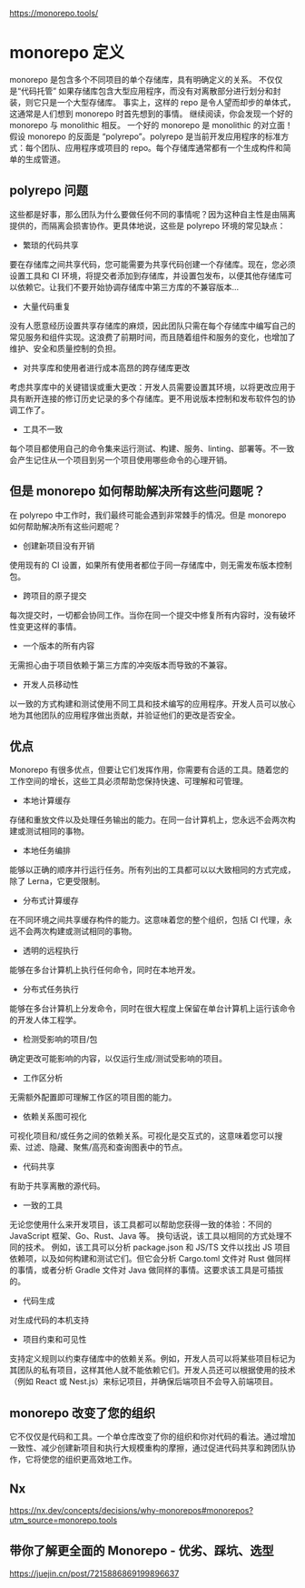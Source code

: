https://monorepo.tools/

# monorepo 定义

monorepo 是包含多个不同项目的单个存储库，具有明确定义的关系。
不仅仅是“代码托管”
如果存储库包含大型应用程序，而没有对离散部分进行划分和封装，则它只是一个大型存储库。
事实上，这样的 repo 是令人望而却步的单体式，这通常是人们想到 monorepo 时首先想到的事情。
继续阅读，你会发现一个好的 monorepo 与 monolithic 相反。
一个好的 monorepo 是 monolithic 的对立面！
假设 monorepo 的反面是 “polyrepo”。polyrepo 是当前开发应用程序的标准方式：每个团队、应用程序或项目的 repo。每个存储库通常都有一个生成构件和简单的生成管道。

## polyrepo 问题

这些都是好事，那么团队为什么要做任何不同的事情呢？因为这种自主性是由隔离提供的，而隔离会损害协作。更具体地说，这些是 polyrepo 环境的常见缺点：

- 繁琐的代码共享

要在存储库之间共享代码，您可能需要为共享代码创建一个存储库。现在，您必须设置工具和 CI 环境，将提交者添加到存储库，并设置包发布，以便其他存储库可以依赖它。让我们不要开始协调存储库中第三方库的不兼容版本...

- 大量代码重复

没有人愿意经历设置共享存储库的麻烦，因此团队只需在每个存储库中编写自己的常见服务和组件实现。这浪费了前期时间，而且随着组件和服务的变化，也增加了维护、安全和质量控制的负担。

- 对共享库和使用者进行成本高昂的跨存储库更改

考虑共享库中的关键错误或重大更改：开发人员需要设置其环境，以将更改应用于具有断开连接的修订历史记录的多个存储库。更不用说版本控制和发布软件包的协调工作了。

- 工具不一致

每个项目都使用自己的命令集来运行测试、构建、服务、linting、部署等。不一致会产生记住从一个项目到另一个项目使用哪些命令的心理开销。

## 但是 monorepo 如何帮助解决所有这些问题呢？

在 polyrepo 中工作时，我们最终可能会遇到非常棘手的情况。但是 monorepo 如何帮助解决所有这些问题呢？

- 创建新项目没有开销

使用现有的 CI 设置，如果所有使用者都位于同一存储库中，则无需发布版本控制包。

- 跨项目的原子提交

每次提交时，一切都会协同工作。当你在同一个提交中修复所有内容时，没有破坏性变更这样的事情。

- 一个版本的所有内容

无需担心由于项目依赖于第三方库的冲突版本而导致的不兼容。

- 开发人员移动性

以一致的方式构建和测试使用不同工具和技术编写的应用程序。开发人员可以放心地为其他团队的应用程序做出贡献，并验证他们的更改是否安全。

## 优点

Monorepo 有很多优点，但要让它们发挥作用，你需要有合适的工具。随着您的工作空间的增长，这些工具必须帮助您保持快速、可理解和可管理。

- 本地计算缓存

存储和重放文件以及处理任务输出的能力。在同一台计算机上，您永远不会两次构建或测试相同的事物。

- 本地任务编排

能够以正确的顺序并行运行任务。所有列出的工具都可以以大致相同的方式完成，除了 Lerna，它更受限制。

- 分布式计算缓存

在不同环境之间共享缓存构件的能力。这意味着您的整个组织，包括 CI 代理，永远不会两次构建或测试相同的事物。

- 透明的远程执行

能够在多台计算机上执行任何命令，同时在本地开发。

- 分布式任务执行

能够在多台计算机上分发命令，同时在很大程度上保留在单台计算机上运行该命令的开发人体工程学。

- 检测受影响的项目/包

确定更改可能影响的内容，以仅运行生成/测试受影响的项目。

- 工作区分析

无需额外配置即可理解工作区的项目图的能力。

- 依赖关系图可视化

可视化项目和/或任务之间的依赖关系。可视化是交互式的，这意味着您可以搜索、过滤、隐藏、聚焦/高亮和查询图表中的节点。

- 代码共享

有助于共享离散的源代码。

- 一致的工具

无论您使用什么来开发项目，该工具都可以帮助您获得一致的体验：不同的 JavaScript 框架、Go、Rust、Java 等。
换句话说，该工具以相同的方式处理不同的技术。
例如，该工具可以分析 package.json 和 JS/TS 文件以找出 JS 项目依赖项，以及如何构建和测试它们。但它会分析 Cargo.toml 文件对 Rust 做同样的事情，或者分析 Gradle 文件对 Java 做同样的事情。这要求该工具是可插拔的。

- 代码生成

对生成代码的本机支持

- 项目约束和可见性

支持定义规则以约束存储库中的依赖关系。例如，开发人员可以将某些项目标记为其团队的私有项目，这样其他人就不能依赖它们。开发人员还可以根据使用的技术（例如 React 或 Nest.js）来标记项目，并确保后端项目不会导入前端项目。

## monorepo 改变了您的组织

它不仅仅是代码和工具。一个单仓库改变了你的组织和你对代码的看法。通过增加一致性、减少创建新项目和执行大规模重构的摩擦，通过促进代码共享和跨团队协作，它将使您的组织更高效地工作。

## Nx

https://nx.dev/concepts/decisions/why-monorepos#monorepos?utm_source=monorepo.tools

## 带你了解更全面的 Monorepo - 优劣、踩坑、选型

https://juejin.cn/post/7215886869199896637

